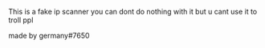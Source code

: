 This is a fake ip scanner you can dont do nothing with it but u cant use it to troll ppl 




made by germany#7650
